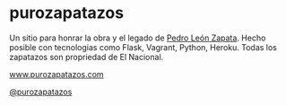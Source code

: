 # purozapatazos

Un sitio para honrar la obra y el legado de [Pedro León Zapata](http://www.purozapatazos.com/acerca/). Hecho posible con tecnologias como Flask, Vagrant, Python, Heroku. Todas los zapatazos son propriedad de El Nacional.

www.purozapatazos.com

[@purozapatazos](https://twitter.com/purozapatazos)







